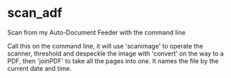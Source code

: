# scan_adf
Scan from my Auto-Document Feeder with the command line

Call this on the command line, it will use 'scanimage' to operate the scanner, threshold and despeckle the image with 'convert' on the way to a PDF, then 'joinPDF' to take all the pages into one.  It names the file by the current date and time.
